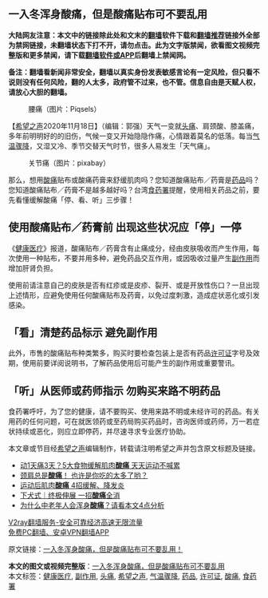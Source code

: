  <h2>一入冬浑身酸痛，但是酸痛贴布可不要乱用</h2> <p class="notice"><b>大陆网友注意：本文中的链接除此处和文末的<a href="https://github.com/bannedbook/fanqiang" >翻墙</a>软件下载和<a href="https://github.com/killgcd/justmysocks/blob/master/README.md">翻墙推荐</a>链接外全部为禁网链接，未翻墙状态下打不开，请勿点击。此为文字版禁闻，欲看图文视频完整版和更多禁闻，请下载<a href="https://github.com/bannedbook/fanqiang">翻墙软件或APP</a>后翻墙上禁闻网。</p><p>备注：翻墙看新闻非常安全，翻墙以真实身份发表敏感言论有一定风险，但只看不说则没有任何风险，翻的人太多，政府管不过来，也不管。信息自由是天赋人权，请放心大胆的翻墙。</b></p>  <div class="entry"> <figure><figcaption>腰痛（图片：Piqsels）</figcaption></figure> <p>【<span class='wp_keywordlink_affiliate'><a href="https://www.soundofhope.org" title="希望之声" target="_blank">希望之声</a></span>2020年11月18日】（编辑：郭强）天气一变就<a href="https://www.bannedbook.org/bnews/tag/%e5%a4%b4%e7%97%9b/" class="st_tag internal_tag" rel="tag" title="标签 头痛 下的日志">头痛</a>、肩颈酸、膝盖痛，多年前明明好的的旧伤，气候一变又开始隐隐作痛，心情跟着莫名的低落。每当<a href="https://www.bannedbook.org/bnews/tag/%E6%B0%94%E6%B8%A9%E9%AA%A4%E9%99%8D/" class="st_tag internal_tag" rel="tag" title="标签 气温骤降 下的日志">气温骤降</a>，又湿又冷、季节交替天气时节，很多人易发生「天气痛」。</p> <figure><figcaption>关节痛（图片：pixabay）</figcaption></figure> <p>那么，想用<a href="https://www.bannedbook.org/bnews/tag/%E9%85%B8%E7%97%9B/" class="st_tag internal_tag" rel="tag" title="标签 酸痛 下的日志">酸痛</a>贴布或酸痛药膏来舒缓肌肉吗？您知道酸痛贴布／药膏是<a href="https://www.bannedbook.org/bnews/tag/%E8%8D%AF%E5%93%81/" class="st_tag internal_tag" rel="tag" title="标签 药品 下的日志">药品</a>吗？您知道酸痛贴布／药膏不是越多越好吗？台湾<a href="https://www.bannedbook.org/bnews/tag/%E9%A3%9F%E8%8D%AF%E7%BD%B2/" class="st_tag internal_tag" rel="tag" title="标签 食药署 下的日志">食药署</a>提醒，使用相关药品之前，要先看懂缓解酸痛「停、看、听」三步骤！</p>  <h2>使用酸痛贴布／药膏前 出现这些状况应「停」一停</h2> <p>《<a href="https://www.bannedbook.org/bnews/tag/%E5%81%A5%E5%BA%B7%E5%8C%BB%E7%96%97/" class="st_tag internal_tag" rel="tag" title="标签 健康医疗 下的日志">健康医疗</a>》报道，酸痛贴布／药膏含有止痛成分，经由皮肤吸收而产生作用，每次使用一种贴布，不要并用多种，避免药品交互作用，或因吸收过量产生<a href="https://www.bannedbook.org/bnews/tag/%E5%89%AF%E4%BD%9C%E7%94%A8/" class="st_tag internal_tag" rel="tag" title="标签 副作用 下的日志">副作用</a>而增加肝肾负担。</p> <p>使用前请注意自己的皮肤是否有红疹或是皮疹、裂开、或是开放性伤口？一旦出现上述情形，应避免使用任何酸痛贴布及药膏，以免过度刺激，造成症状恶化或引发感染。</p>  <h2>「看」清楚药品标示 避免副作用</h2> <p>此外，市售的酸痛贴布种类繁多，购买时要检查包装上是否有药品<a href="https://www.bannedbook.org/bnews/tag/%E8%AE%B8%E5%8F%AF%E8%AF%81/" class="st_tag internal_tag" rel="tag" title="标签 许可证 下的日志">许可证</a>字号及效期，使用前要详阅说明书，了解药品使用后可能产生的副作用或重要警讯。</p> <h2>「听」从医师或药师指示 勿购买来路不明药品</h2> <p>食药署呼吁，为了您的健康，请不要购买、使用来路不明或未经许可的药品。有关用药的任何问题，可在就医领药或至药局购买药品时，咨询医师或药师，万一若症状持续或恶化，则应立即停药，并尽速寻求专业医疗协助。</p>  <p>本文章或节目经<a href="https://www.bannedbook.org/bnews/tag/%e5%b8%8c%e6%9c%9b%e4%b9%8b%e5%a3%b0/" class="st_tag internal_tag" rel="tag" title="标签 希望之声 下的日志">希望之声</a>编辑制作，转载请注明希望之声并包含原文标题及链接。</p> <ul class='op-related-articles' title='相关阅读'> <li><a href='https://www.bannedbook.org/bnews/health/20201116/1431739.html' target='_blank'>动1天痛3天？5大食物缓解肌肉<b>酸痛</b> 天天运动不喊累</a></li> <li><a href='https://www.bannedbook.org/bnews/comments/20201107/1427039.html' target='_blank'>颈肩总是<b>酸痛</b>！ 也许是你吃的太多了哟？</a></li> <li><a href='https://www.bannedbook.org/bnews/health/20201102/1424233.html' target='_blank'>运动后肌肉<b>酸痛</b> 4招缓解、降发炎</a></li> <li><a href='https://www.bannedbook.org/bnews/health/20201019/1416389.html' target='_blank'>下犬式｜终极伸展 一招<b>酸痛</b>全消</a></li> <li><a href='https://www.bannedbook.org/bnews/health/20201002/1406652.html' target='_blank'>为什么中老年人会浑身<b>酸痛</b>？请看本文4点分析</a></li> </ul> <p class="texttj"> <a href="https://www.bannedbook.org/forum23/topic22702.html" target="_blank">V2ray翻墙服务-安全可靠经济高速无限流量</a><br/> <a href="https://github.com/bannedbook/fanqiang/wiki/%E7%A6%81%E9%97%BB%E7%BD%91%E5%AE%89%E5%8D%93%E7%BF%BB%E5%A2%99%E6%96%B0%E9%97%BBAPP" target="_blank">免费PC翻墙、安卓VPN翻墙APP</a></p><p>原文链接：<a class="src_link"  href="https://www.soundofhope.org/post/443860" target="_blank">一入冬浑身酸痛，但是酸痛贴布可不要乱用！</a></p><a name='sharetosocial'></a>       <div><b>本文的图文或视频完整版</b>：<a href='https://www.bannedbook.org/bnews/comments/20201118/1433000.html'>一入冬浑身酸痛，但是酸痛贴布可不要乱用</a></div>  </div><!--END ENTRY--> <div class="postfooter"> <div>本文标签：<a href="https://www.bannedbook.org/bnews/tag/%E5%81%A5%E5%BA%B7%E5%8C%BB%E7%96%97/" rel="tag">健康医疗</a>, <a href="https://www.bannedbook.org/bnews/tag/%E5%89%AF%E4%BD%9C%E7%94%A8/" rel="tag">副作用</a>, <a href="https://www.bannedbook.org/bnews/tag/%e5%a4%b4%e7%97%9b/" rel="tag">头痛</a>, <a href="https://www.bannedbook.org/bnews/tag/%e5%b8%8c%e6%9c%9b%e4%b9%8b%e5%a3%b0/" rel="tag">希望之声</a>, <a href="https://www.bannedbook.org/bnews/tag/%E6%B0%94%E6%B8%A9%E9%AA%A4%E9%99%8D/" rel="tag">气温骤降</a>, <a href="https://www.bannedbook.org/bnews/tag/%E8%8D%AF%E5%93%81/" rel="tag">药品</a>, <a href="https://www.bannedbook.org/bnews/tag/%E8%AE%B8%E5%8F%AF%E8%AF%81/" rel="tag">许可证</a>, <a href="https://www.bannedbook.org/bnews/tag/%E9%85%B8%E7%97%9B/" rel="tag">酸痛</a>, <a href="https://www.bannedbook.org/bnews/tag/%E9%A3%9F%E8%8D%AF%E7%BD%B2/" rel="tag">食药署</a></div>  </div><!--END POSTFOOTER--> 